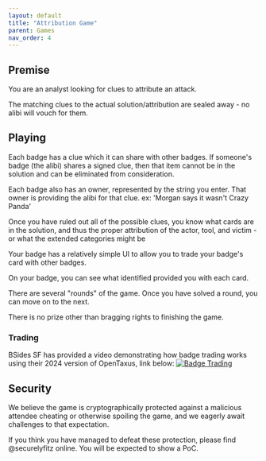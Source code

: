 ```yaml
---
layout: default
title: "Attribution Game"
parent: Games
nav_order: 4
---
```


## Premise

You are an analyst looking for clues to attribute an attack.

The matching clues to the actual solution/attribution are sealed away - 
no alibi will vouch for them.

## Playing

Each badge has a clue which it can share with other badges. If someone's badge (the alibi) shares a signed clue,
then that item cannot be in the solution and can be eliminated from consideration.

Each badge also has an owner, represented by the string you enter. That owner is providing the
alibi for that clue. ex: 'Morgan says it wasn't Crazy Panda'

Once you have ruled out all of the possible clues, you know what cards are in the solution, and thus
the proper attribution of the actor, tool, and victim - or what the extended categories might be

Your badge has a relatively simple UI to allow you to trade your badge's card with other badges.

On your badge, you can see what identified provided you with each card.

There are several "rounds" of the game. Once you have solved a round, you can move on to the next.

There is no prize other than bragging rights to finishing the game.

### Trading

BSides SF has provided a video demonstrating how badge trading works using their 2024 version of OpenTaxus, link below:
[![Badge Trading](https://img.youtube.com/vi/KiMAsULP7pg/0.jpg)](https://www.youtube.com/watch?v=KiMAsULP7pg)

## Security

We believe the game is cryptographically protected against a malicious
attendee cheating or otherwise spoiling the game, and we eagerly await
challenges to that expectation.

If you think you have managed to defeat these protection,
please find @securelyfitz online. You will
be expected to show a PoC.

